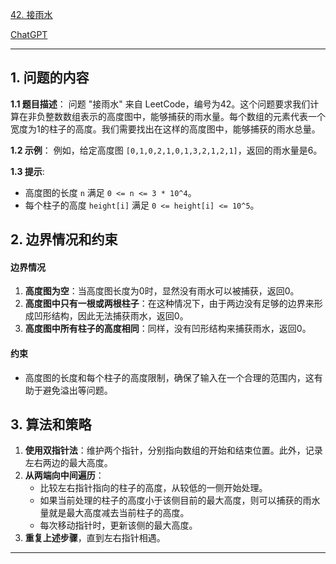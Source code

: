 [42. 接雨水](https://leetcode.cn/problems/trapping-rain-water)

[ChatGPT](https://chat.openai.com/share/f4a17a44-4a5d-498f-984e-b36bf57ee708)

---

## 1. 问题的内容
**1.1 题目描述**：
问题 "接雨水" 来自 LeetCode，编号为42。这个问题要求我们计算在非负整数数组表示的高度图中，能够捕获的雨水量。每个数组的元素代表一个宽度为1的柱子的高度。我们需要找出在这样的高度图中，能够捕获的雨水总量。

**1.2 示例**：
例如，给定高度图 `[0,1,0,2,1,0,1,3,2,1,2,1]`，返回的雨水量是6。

**1.3 提示**:
- 高度图的长度 `n` 满足 `0 <= n <= 3 * 10^4`。
- 每个柱子的高度 `height[i]` 满足 `0 <= height[i] <= 10^5`。

## 2. 边界情况和约束
#### 边界情况

1. **高度图为空**：当高度图长度为0时，显然没有雨水可以被捕获，返回0。
2. **高度图中只有一根或两根柱子**：在这种情况下，由于两边没有足够的边界来形成凹形结构，因此无法捕获雨水，返回0。
3. **高度图中所有柱子的高度相同**：同样，没有凹形结构来捕获雨水，返回0。

#### 约束

- 高度图的长度和每个柱子的高度限制，确保了输入在一个合理的范围内，这有助于避免溢出等问题。


## 3. 算法和策略
1. **使用双指针法**：维护两个指针，分别指向数组的开始和结束位置。此外，记录左右两边的最大高度。
2. **从两端向中间遍历**：
   - 比较左右指针指向的柱子的高度，从较低的一侧开始处理。
   - 如果当前处理的柱子的高度小于该侧目前的最大高度，则可以捕获的雨水量就是最大高度减去当前柱子的高度。
   - 每次移动指针时，更新该侧的最大高度。
3. **重复上述步骤**，直到左右指针相遇。


---